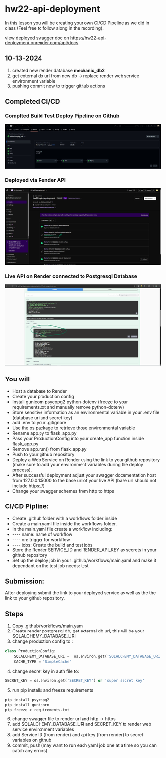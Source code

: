 # hw22-api-deployment
In this lesson you will be creating your own CI/CD Pipeline as we did in class (Feel free to follow along in the recording). 

view deployed swagger doc on https://hw22-api-deployment.onrender.com/api/docs

## 10-13-2024
1. created new render database **mechanic_db2**
2. get external db url from new db -> replace render web service environment variable 
3. pushing commit now to trigger github actions

## Completed CI/CD

### Complted Build Test Deploy Pipeline on Github
![build](images/build.jpg)

### Deployed via Render API
![deploy](images/deployed_via_api.jpg)

### Live API on Render connected to Postgresql Database
![swagger](images/swagger.jpg)

## You will
-   Host a database to Render
-   Create your production config
-   Install gunicorn psycopg2 python-dotenv (freeze to your requirements.txt and manually remove python-dotenv)
-   Store sensitive information as an environmental variable in your .env file (database uri and secret key)
-   add .env to your .gitignore
-   Use the os package to retrieve those environmental variable
-   Rename app.py to flask_app.py
-   Pass your ProductionConfig into your create_app function inside flask_app.py
-   Remove app.run() from flask_app.py
-   Push to your github repository
-   Deploy a Web Service on Render using the link to your github repository (make sure to add your environment variables during the deploy process).
-   After successful deployment adjust your swagger documentation host from 127.0.0.1:5000 to the base url of your live API (base url should not include https://)
-   Change your swagger schemes from http to https

## CI/CD Pipline:
-   Create .github folder with a workflows folder inside
-   Create a main.yaml file inside the workflows folder.
-   In the main.yaml file create a workflow including:
-   ---- name: name of workflow
-   ---- on: trigger for workflow
-   ---- jobs: Create the build and test jobs 
-   Store the Render SERVICE_ID and RENDER_API_KEY as secrets in your github repository
-   Set up the deploy job in your .github/workflows/main.yaml and make it dependant on the test job needs: test

## Submission:
After deploying submit the link to your deployed service as well as the the link to your github repository.

## Steps
1. Copy .github/workflows/main.yaml 
2. Create render postgresql db, get external db url, this will be your SQLALCHEMY_DATABASE_URI
3. change production config to :
```python
class ProductionConfig:
    SQLALCHEMY_DATABASE_URI =  os.environ.get('SQLALCHEMY_DATABASE_URI') or 'sqlite:///app.db'
    CACHE_TYPE = "SimpleCache"
```
4. change secret key in auth file to:
```python
SECRET_KEY = os.environ.get('SECRET_KEY') or 'super secret key'
```
5. run pip installs and freeze requirements
```shell
pip install psycopg2
pip install gunicorn
pip freeze > requirements.txt
```
6. change swagger file to render url and http -> https
7. add SQLALCHEMY_DATABASE_URI and SECRET_KEY to render web service environment variables
8. add Service ID (from render) and api key (from render) to secret variables on github
9. commit, push (may want to run each yaml job one at a time so you can catch any errors)